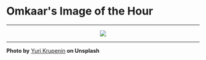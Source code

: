 # Omkaar's Image of the Hour

---

<div align="center">

<a href="https://unsplash.com/photos/a-cyclist-rides-in-a-city-with-stunning-architecture-ex36B_7x5S4">
  <img src="https://images.unsplash.com/photo-1744059509939-866e0fb167c6?crop=entropy&cs=tinysrgb&fit=max&fm=jpg&ixid=M3w3NjA2Nzh8MHwxfHJhbmRvbXx8fHx8fHx8fDE3NTM4ODc2MDB8&ixlib=rb-4.1.0&q=80&w=1080" style="max-width:100%; height:auto;">
</a>



</div>

---

**Photo by** [Yuri Krupenin](https://unsplash.com/@cubeofwood) **on Unsplash**

